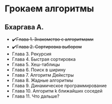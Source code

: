 # Грокаем алгоритмы
## Бхаргава А.
- ✔️<del>Глава 1. Знакомство с алгоритмами</del>
- ✔️<del>Глава 2. Сортировка выбором</del>
- Глава 3. Рекурсия
- Глава 4. Быстрая сортировка
- Глава 5. Хеш-таблицы
- Глава 6. Поиск в ширину
- Глава 7. Алгоритм Дейкстры
- Глава 8. Жадные алгоритмы
- Глава 9. Динамическое программирование
- Глава 10. Алгоритм k ближайших соседей
- Глава 11. Что дальше?
